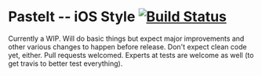 PasteIt -- iOS Style  [![Build Status](https://travis-ci.org/teamblueridge/pasteIt-IOS.svg?branch=master)](https://travis-ci.org/teamblueridge/pasteIt-IOS)
====================

Currently a WIP. Will do basic things but expect major improvements
and other various changes to happen before release. Don't expect
clean code yet, either. Pull requests welcomed. Experts at tests are
welcome as well (to get travis to better test everything).
